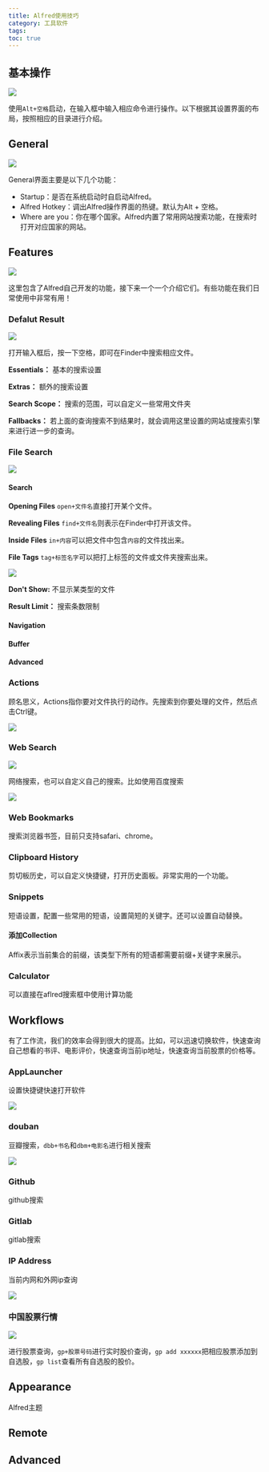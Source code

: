 ```yaml
---
title: Alfred使用技巧
category: 工具软件
tags: 
toc: true
---
```



## 基本操作

![](./alfred_1.png)

使用`Alt+空格`启动，在输入框中输入相应命令进行操作。以下根据其设置界面的布局，按照相应的目录进行介绍。



## General

![](./alfred_2.png)

General界面主要是以下几个功能：

- Startup：是否在系统启动时自启动Alfred。
- Alfred Hotkey：调出Alfred操作界面的热键。默认为Alt + 空格。
- Where are you：你在哪个国家。Alfred内置了常用网站搜索功能，在搜索时打开对应国家的网站。


## Features

![](./alfred_4.png)


这里包含了Alfred自己开发的功能，接下来一个一个介绍它们。有些功能在我们日常使用中非常有用！

### Defalut Result

![](./alfred_3.png)

打开输入框后，按一下空格，即可在Finder中搜索相应文件。

**Essentials：** 基本的搜索设置

**Extras：** 额外的搜索设置

**Search Scope：** 搜索的范围，可以自定义一些常用文件夹

**Fallbacks：** 若上面的查询搜索不到结果时，就会调用这里设置的网站或搜索引擎来进行进一步的查询。

### File Search

![](./alfred_5.png)

#### Search

**Opening Files** `open+文件名`直接打开某个文件。

**Revealing Files** `find+文件名`则表示在Finder中打开该文件。

**Inside Files**  `in+内容`可以把文件中包含`内容`的文件找出来。

**File Tags** `tag+标签名字`可以把打上标签的文件或文件夹搜索出来。

![](./alfred_6.png)

**Don't Show:** 不显示某类型的文件

**Result Limit：** 搜索条数限制


#### Navigation

#### Buffer

#### Advanced


### Actions

顾名思义，Actions指你要对文件执行的动作。先搜索到你要处理的文件，然后点击Ctrl键。

![](./alfred_7.png)


### Web Search

![](./alfred_8.png)

网络搜索，也可以自定义自己的搜索。比如使用百度搜索

![](./alfred_9.png)

### Web Bookmarks

搜索浏览器书签，目前只支持safari、chrome。

### Clipboard History

剪切板历史，可以自定义快捷键，打开历史面板。非常实用的一个功能。

### Snippets

短语设置，配置一些常用的短语，设置简短的关键字。还可以设置自动替换。

#### 添加Collection

Affix表示当前集合的前缀，该类型下所有的短语都需要前缀+关键字来展示。

### Calculator

可以直接在aflred搜索框中使用计算功能





## Workflows

有了工作流，我们的效率会得到很大的提高。比如，可以迅速切换软件，快速查询自己想看的书评、电影评价，快速查询当前ip地址，快速查询当前股票的价格等。

### AppLauncher

设置快捷键快速打开软件

![](./alfred_10.png)


### douban

豆瓣搜索，`dbb+书名`和`dbm+电影名`进行相关搜索

![](./alfred_11.png)

### Github

github搜索

### Gitlab

gitlab搜索

### IP Address

当前内网和外网ip查询

![](./alfred_12.png)


### 中国股票行情

![](./alfred_13.png)

进行股票查询，`gp+股票号码`进行实时股价查询，`gp add xxxxxx`把相应股票添加到自选股，`gp list`查看所有自选股的股价。

## Appearance

Alfred主题

## Remote

## Advanced


